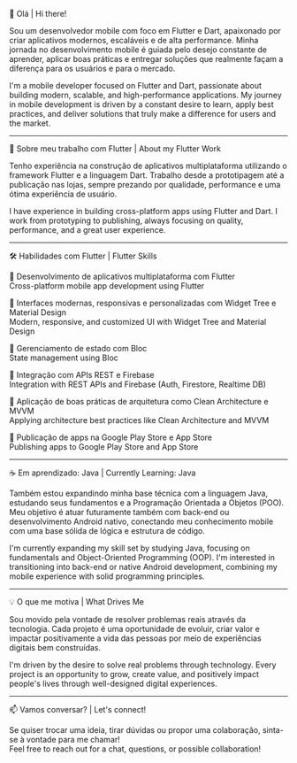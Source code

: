 👋 Olá | Hi there!

Sou um desenvolvedor mobile com foco em Flutter e Dart, apaixonado por criar aplicativos modernos, escaláveis e de alta performance. Minha jornada no desenvolvimento mobile é guiada pelo desejo constante de aprender, aplicar boas práticas e entregar soluções que realmente façam a diferença para os usuários e para o mercado.

I'm a mobile developer focused on Flutter and Dart, passionate about building modern, scalable, and high-performance applications. My journey in mobile development is driven by a constant desire to learn, apply best practices, and deliver solutions that truly make a difference for users and the market.

---

🚀 Sobre meu trabalho com Flutter | About my Flutter Work

Tenho experiência na construção de aplicativos multiplataforma utilizando o framework Flutter e a linguagem Dart. Trabalho desde a prototipagem até a publicação nas lojas, sempre prezando por qualidade, performance e uma ótima experiência de usuário.

I have experience in building cross-platform apps using Flutter and Dart. I work from prototyping to publishing, always focusing on quality, performance, and a great user experience.

---

🛠️ Habilidades com Flutter | Flutter Skills

📱 Desenvolvimento de aplicativos multiplataforma com Flutter  
Cross-platform mobile app development using Flutter

🎨 Interfaces modernas, responsivas e personalizadas com Widget Tree e Material Design  
Modern, responsive, and customized UI with Widget Tree and Material Design

🧠 Gerenciamento de estado com Bloc  
State management using Bloc

🔌 Integração com APIs REST e Firebase  
Integration with REST APIs and Firebase (Auth, Firestore, Realtime DB)

🧪 Aplicação de boas práticas de arquitetura como Clean Architecture e MVVM  
Applying architecture best practices like Clean Architecture and MVVM

🚀 Publicação de apps na Google Play Store e App Store  
Publishing apps to Google Play Store and App Store

---

☕ Em aprendizado: Java | Currently Learning: Java

Também estou expandindo minha base técnica com a linguagem Java, estudando seus fundamentos e a Programação Orientada a Objetos (POO). Meu objetivo é atuar futuramente também com back-end ou desenvolvimento Android nativo, conectando meu conhecimento mobile com uma base sólida de lógica e estrutura de código.

I'm currently expanding my skill set by studying Java, focusing on fundamentals and Object-Oriented Programming (OOP). I'm interested in transitioning into back-end or native Android development, combining my mobile experience with solid programming principles.

---

💡 O que me motiva | What Drives Me

Sou movido pela vontade de resolver problemas reais através da tecnologia. Cada projeto é uma oportunidade de evoluir, criar valor e impactar positivamente a vida das pessoas por meio de experiências digitais bem construídas.

I'm driven by the desire to solve real problems through technology. Every project is an opportunity to grow, create value, and positively impact people's lives through well-designed digital experiences.

---

📫 Vamos conversar? | Let's connect!

Se quiser trocar uma ideia, tirar dúvidas ou propor uma colaboração, sinta-se à vontade para me chamar!  
Feel free to reach out for a chat, questions, or possible collaboration!
